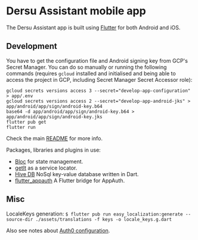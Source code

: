 # Dersu Assistant mobile app

The Dersu Assistant app is built using [Flutter](https://flutter.dev/) for both Android and iOS.

## Development

You have to get the configuration file and Android signing key from GCP's Secret Manager. You can do so manually or running the following commands (requires `gcloud` installed and initialised and being able to access the project in GCP, including Secret Manager Secret Accessor role):

```
gcloud secrets versions access 3 --secret="develop-app-configuration" > app/.env
gcloud secrets versions access 2 --secret="develop-app-android-jks" > app/android/app/sign/android-key.b64
base64 -d app/android/app/sign/android-key.b64 > app/android/app/sign/android-key.jks
flutter pub get
flutter run
```

Check the main [README](../readme.md) for more info.

Packages, libraries and plugins in use:

- [Bloc](https://bloclibrary.dev) for state management.
- [getIt](https://github.com/fluttercommunity/get_it) as a service locator.
- [Hive DB](https://docs.hivedb.dev) NoSql key-value database written in Dart.
- [flutter_appauth](https://pub.dev/packages/flutter_appauth) A Flutter bridge for AppAuth. 

## Misc

LocaleKeys generation: 
`$ flutter pub run easy_localization:generate --source-dir ./assets/translations -f keys -o locale_keys.g.dart`

Also see notes about [Auth0 configuration](../docs/identity.md).